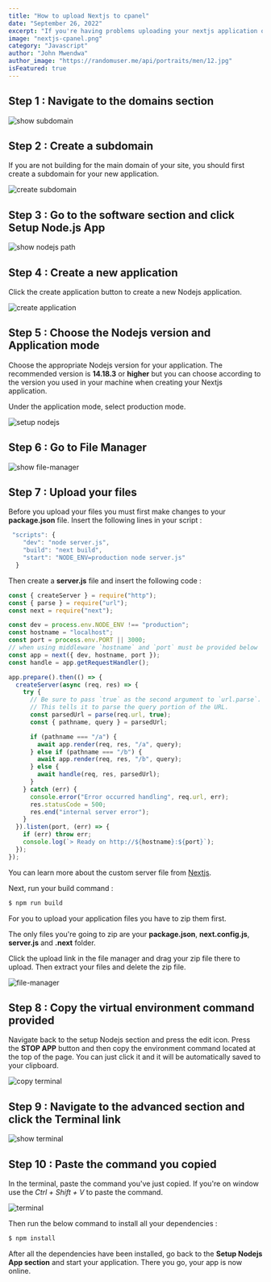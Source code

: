 ```yaml
---
title: "How to upload Nextjs to cpanel"
date: "September 26, 2022"
excerpt: "If you're having problems uploading your nextjs application on cpanel, here is how you should do it..."
image: "nextjs-cpanel.png"
category: "Javascript"
author: "John Mwendwa"
author_image: "https://randomuser.me/api/portraits/men/12.jpg"
isFeatured: true
---
```


## Step 1 : Navigate to the domains section

![show subdomain](show-subdomain.png)

## Step 2 : Create a subdomain

If you are not building for the main domain of your site, you should first create a subdomain for your new application.

![create subdomain](create-subdomain.png)

## Step 3 : Go to the software section and click Setup Node.js App

![show nodejs path](show-nodejs.png)

## Step 4 : Create a new application

Click the create application button to create a new Nodejs application.

![create application](create-application.png)

## Step 5 : Choose the Nodejs version and Application mode

Choose the appropriate Nodejs version for your application.
The recommended version is **14.18.3** or **higher** but you can choose according to the version you used in your machine when creating your Nextjs application.

Under the application mode, select production mode.

![setup nodejs](setup-nodejs.png)

## Step 6 : Go to File Manager

![show file-manager](show-file-manager.png)

## Step 7 : Upload your files

Before you upload your files you must first make changes to your **package.json** file.
Insert the following lines in your script :

```js
 "scripts": {
    "dev": "node server.js",
    "build": "next build",
    "start": "NODE_ENV=production node server.js"
  }
```

Then create a **server.js** file and insert the following code :

```js
const { createServer } = require("http");
const { parse } = require("url");
const next = require("next");

const dev = process.env.NODE_ENV !== "production";
const hostname = "localhost";
const port = process.env.PORT || 3000;
// when using middleware `hostname` and `port` must be provided below
const app = next({ dev, hostname, port });
const handle = app.getRequestHandler();

app.prepare().then(() => {
  createServer(async (req, res) => {
    try {
      // Be sure to pass `true` as the second argument to `url.parse`.
      // This tells it to parse the query portion of the URL.
      const parsedUrl = parse(req.url, true);
      const { pathname, query } = parsedUrl;

      if (pathname === "/a") {
        await app.render(req, res, "/a", query);
      } else if (pathname === "/b") {
        await app.render(req, res, "/b", query);
      } else {
        await handle(req, res, parsedUrl);
      }
    } catch (err) {
      console.error("Error occurred handling", req.url, err);
      res.statusCode = 500;
      res.end("internal server error");
    }
  }).listen(port, (err) => {
    if (err) throw err;
    console.log(`> Ready on http://${hostname}:${port}`);
  });
});
```

You can learn more about the custom server file from [Nextjs](https://nextjs.org/docs/advanced-features/custom-server).

Next, run your build command :

```js
$ npm run build
```

For you to upload your application files you have to zip them first.

The only files you're going to zip are your **package.json**, **next.config.js**, **server.js** and **.next** folder.

Click the upload link in the file manager and drag your zip file there to upload. Then extract your files and delete the zip file.

![file-manager](upload-files.png)

## Step 8 : Copy the virtual environment command provided

Navigate back to the setup Nodejs section and press the edit icon. Press the **STOP APP** button and then copy the environment command located at the top of the page. You can just click it and it will be automatically saved to your clipboard.

![copy terminal](copy-terminal.png)

## Step 9 : Navigate to the advanced section and click the Terminal link

![show terminal](show-terminal.png)

## Step 10 : Paste the command you copied

In the terminal, paste the command you've just copied. If you're on window use the _Ctrl + Shift + V_ to paste the command.

![terminal](terminal.png)

Then run the below command to install all your dependencies :

```js
$ npm install
```

After all the dependencies have been installed, go back to the **Setup Nodejs App section** and start your application. There you go, your app is now online.

